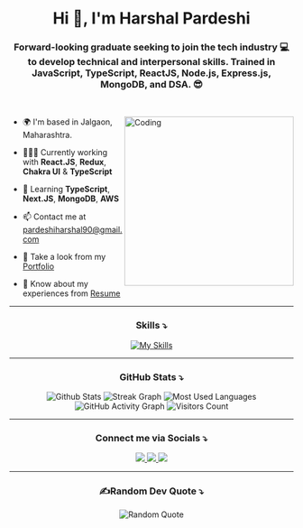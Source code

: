 <h1 align="center">Hi 👋, I'm Harshal Pardeshi</h1>

<h3 align="center">Forward-looking graduate seeking to join the tech industry 💻 to develop technical and interpersonal skills. Trained in JavaScript, TypeScript, ReactJS, Node.js, Express.js, MongoDB, and DSA. 😎</h3>


<br />


<img
  align="right"
  alt="Coding"
  width="300"
src="https://camo.githubusercontent.com/2309797487e5e969659a3b545c96151807b04120a9cc2985f632ec94ba00c9f3/68747470733a2f2f6d656469612e67697068792e636f6d2f6d656469612f53576f536b4e36447854737a71494b4571762f67697068792e676966"
/>

- 🌍 I'm based in Jalgaon, Maharashtra.

- 👨🏼‍💻 Currently working with **React.JS**, **Redux**, **Chakra UI** & **TypeScript**

- 🌱 Learning **TypeScript**, **Next.JS**, **MongoDB**, **AWS**

- 📫 Contact me at pardeshiharshal90@gmail.com

- 💼 Take a look from my [Portfolio](https://hashal890.github.io/)

- 🎇 Know about my experiences from [Resume](https://drive.google.com/file/d/1pV8XBrEE6ZaN5BbITcfE215MNNCLl94z/view?usp=sharing)


<hr/>


<h3 align="center">Skills ⤵</h3>

<p align="center">
  <a href="https://skillicons.dev" align="center">
    <img
      src="https://skillicons.dev/icons?i=react,nodejs,express,mongodb,fastapi,redux,ts,nextjs,aws,js,html,css,bootstrap"
      alt="My Skills"
    />
  </a>
</p>


<hr/>


<h3 align="center">GitHub Stats ⤵</h3>

<div align="center">
  <img src="https://github-readme-stats.vercel.app/api?username=Hashal890&theme=react&hide_border=false&include_all_commits=true&count_private=true" alt="Github Stats" />
  <img src="https://github-readme-streak-stats.herokuapp.com/?user=Hashal890&theme=react&hide_border=false&include_all_commits=true&count_private=true" alt="Streak Graph" />
  <img src="https://github-readme-stats.vercel.app/api/top-langs/?username=Hashal890&theme=react" alt="Most Used Languages" />
  <img src="https://activity-graph.herokuapp.com/graph?username=Hashal890&include_all_commits=true&count_private=true&theme=react" alt="GitHub Activity Graph" />
  <img src="https://visitcount.itsvg.in/api?id=Hashal890&icon=0&color=12" alt="Visitors Count" />
</div>

<!-- ![Github Stats](https://github-readme-stats.vercel.app/api?username=Hashal890&theme=react&hide_border=false&include_all_commits=true&count_private=true)
![Streak Graph](https://github-readme-streak-stats.herokuapp.com/?user=Hashal890&theme=react&hide_border=false&include_all_commits=true&count_private=true)
![Most Used Languages](https://github-readme-stats.vercel.app/api/top-langs/?username=Hashal890&theme=react)
![GitHub Activity Graph](https://activity-graph.herokuapp.com/graph?username=Hashal890&include_all_commits=true&count_private=true&theme=react)
[![Visitors Count](https://visitcount.itsvg.in/api?id=Hashal890&icon=0&color=12)](https://visitcount.itsvg.in) -->


<hr/>


<h3 align="center">Connect me via Socials ⤵</h3>

<div align="center">
  <a href="https://www.linkedin.com/in/harshalpardeshi/" target="_blank">
    <img src="https://skillicons.dev/icons?i=linkedin" />
  </a>
  <a href="https://twitter.com/harshal258" target="_blank">
    <img src="https://skillicons.dev/icons?i=twitter" />
  </a>
  <a href="https://www.instagram.com/harshalpardeshi_hp" target="_blank">
    <img src="https://skillicons.dev/icons?i=instagram" />
  </a>
</div>


<hr/>


<h3 align="center">✍Random Dev Quote ⤵</h3>

<div align="center">
  <img src="https://quotes-github-readme.vercel.app/api?type=horizontal&theme=tokyonight" alt="Random Quote" />
</div>

